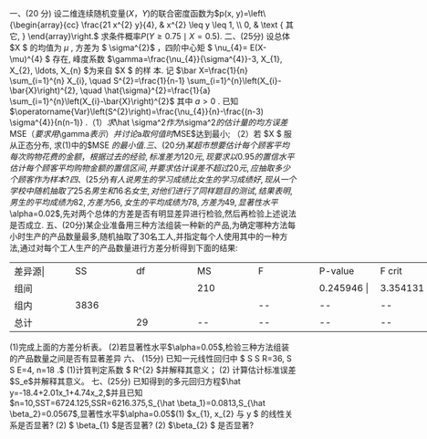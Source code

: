 一、(20 分) 设二维连续随机变量$(X，Y)$的联合密度函数为$p(x, y)=\left\{\begin{array}{cc}
\frac{21 x^{2} y}{4}, & x^{2} \leq y \leq 1, \\
0, & \text { 其它, }
\end{array}\right.$
 求条件概率$P(Y \geq 0.75 \mid X=0.5) .$
 二、(25分) 设总体  $X $ 的均值为  $\mu$ , 方差为 $ \sigma^{2}$  ，四阶中心矩 $ \nu_{4}=   E(X-\mu)^{4} $ 存在, 峰度系数  $\gamma=\frac{\nu_{4}}{\sigma^{4}}-3, X_{1}, X_{2}, \ldots, X_{n}  $为来自  $X $ 的样 本. 记
 $\bar X=\frac{1}{n} \sum_{i=1}^{n} X_{i}, \quad S^{2}=\frac{1}{n-1} \sum_{i=1}^{n}\left(X_{i}-\bar{X}\right)^{2}, \quad \hat{\sigma}^{2}=\frac{1}{a} \sum_{i=1}^{n}\left(X_{i}-\bar{X}\right)^{2}$
 其中  $a>0$ . 已知  $\operatorname{Var}\left(S^{2}\right)=\frac{\nu_{4}}{n}-\frac{(n-3) \sigma^{4}}{n(n-1)} $.
 （1）求$\hat \sigma^2$作为$\sigma^2$的估计量的均方误差$MSE$（要求用$\gamma$表示）并讨论$a$取何值时$MSE$达到最小; 
 （2）若  $X $ 服从正态分布, 求(1)中的$MSE
$的最小值.
 三、(20分)某超市想要估计每个顾客平均每次购物花费的金额，根据过去的经验,标准差为120元,现要求以0.95的置信水平估计每个顾客平均购物金额的置信区间,并要求估计误差不超过20元,应抽取多少个顾客作为样本? 
  四、(25 分 ) 有人说男生的学习成绩比女生的学习成绩好,现从一个学校中随机抽取了25名男生和16名女生,对他们进行了同样题目的测试, 结果表明,男生的平均成绩为82,方差为56,女生的平均成绩为78,方差为49,显著性水平$\alpha=0.02$,先对两个总体的方差是否有明显差异进行检验,然后再检验上述说法是否成立.
 五、(20分)某企业准备用三种方法组装一种新的产品,为确定哪种方法每小时生产的产品数量最多,随机抽取了30名工人,并指定每个人使用其中的一种方法,通过对每个工人生产的产品数量进行方差分析得到下面的结果:
 <table data-lake-id="LbXaA" id="LbXaA" width-mode="contain" class="lake-table" style="width: 750px"><colgroup><col width="107"><col width="107"><col width="107"><col width="107"><col width="107"><col width="107"><col width="108"></colgroup><tbody><tr data-lake-id="u94985cac" id="u94985cac"><td data-lake-id="u8fa5122e" id="u8fa5122e">差异源|
 </td><td data-lake-id="u56e80a2f" id="u56e80a2f">SS
 </td><td data-lake-id="u6c4519a8" id="u6c4519a8">df
 </td><td data-lake-id="u68a43c97" id="u68a43c97">MS
 </td><td data-lake-id="uf0e7185a" id="uf0e7185a">F
 </td><td data-lake-id="u2cec1057" id="u2cec1057">P-value
 </td><td data-lake-id="u3517d850" id="u3517d850">F crit
 </td></tr><tr data-lake-id="u6e642d4d" id="u6e642d4d"><td data-lake-id="u436ebddb" id="u436ebddb">组间
 </td><td data-lake-id="ubf64b240" id="ubf64b240">

 </td><td data-lake-id="ubfa01904" id="ubfa01904">

 </td><td data-lake-id="uf6c1104b" id="uf6c1104b">210
 </td><td data-lake-id="u8c6c0896" id="u8c6c0896">

 </td><td data-lake-id="u3f2faf38" id="u3f2faf38">0.245946 | 
 </td><td data-lake-id="u7f684fea" id="u7f684fea">3.354131
 </td></tr><tr data-lake-id="u95424eba" id="u95424eba"><td data-lake-id="u40a2a839" id="u40a2a839">组内
 </td><td data-lake-id="u5492130d" id="u5492130d">3836
 </td><td data-lake-id="ud9006d43" id="ud9006d43">

 </td><td data-lake-id="uc5f937c1" id="uc5f937c1">

 </td><td data-lake-id="u1c1789fe" id="u1c1789fe">--
 </td><td data-lake-id="u816c787b" id="u816c787b">--
 </td><td data-lake-id="u9c2ce4ac" id="u9c2ce4ac">--
 </td></tr><tr data-lake-id="u2eec3274" id="u2eec3274"><td data-lake-id="uae5febfc" id="uae5febfc">总计
 </td><td data-lake-id="u08de191a" id="u08de191a">

 </td><td data-lake-id="u9e4a3987" id="u9e4a3987">29
 </td><td data-lake-id="uaab427a1" id="uaab427a1">--
 </td><td data-lake-id="ud7132be1" id="ud7132be1">--
 </td><td data-lake-id="u017bf6b4" id="u017bf6b4">--
 </td><td data-lake-id="ubf458a34" id="ubf458a34">--
 </td></tr></tbody></table>(1)完成上面的方差分析表。
 (2)若显著性水平$\alpha=0.05$,检验三种方法组装的产品数量之间是否有显著差异
 六、 (15分) 已知一元线性回归中 $ S S R=36, S S E=4, n=18 .$
 (1)计筫判定系数 $ R^{2} $并解释其意义；
 (2) 计算估计标准误差$S_e$并解释其意义。
 七、(25分) 已知得到的多元回归方程$\hat y=-18.4+2.01x_1+4.74x_2,$并且已知$n=10,SST=6724.125,SSR=6216.375,S_{\hat \beta_1}=0.0813,S_{\hat \beta_2}=0.0567$,显著性水平$\alpha=0.05$​
 (1)  $x_{1}, x_{2}  与  y $ 的线性关系是否显著?
 (2) $ \beta_{1}  $是否显著?
 (2)  $\beta_{2} $ 是否显著?
 